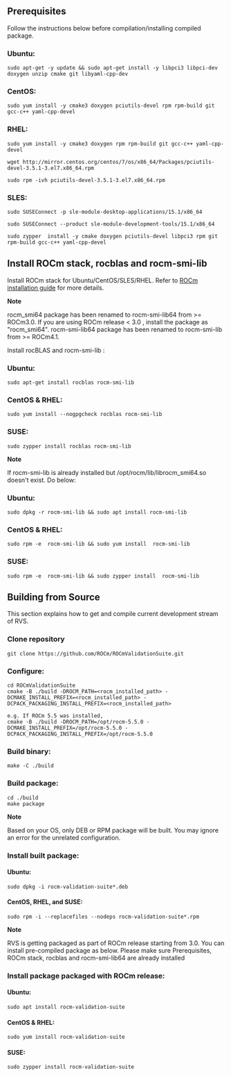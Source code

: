 ## Prerequisites

Follow the instructions below before compilation/installing compiled package.

### Ubuntu:

    sudo apt-get -y update && sudo apt-get install -y libpci3 libpci-dev doxygen unzip cmake git libyaml-cpp-dev

### CentOS:

    sudo yum install -y cmake3 doxygen pciutils-devel rpm rpm-build git gcc-c++ yaml-cpp-devel

### RHEL:

    sudo yum install -y cmake3 doxygen rpm rpm-build git gcc-c++ yaml-cpp-devel

    wget http://mirror.centos.org/centos/7/os/x86_64/Packages/pciutils-devel-3.5.1-3.el7.x86_64.rpm

    sudo rpm -ivh pciutils-devel-3.5.1-3.el7.x86_64.rpm

### SLES:

    sudo SUSEConnect -p sle-module-desktop-applications/15.1/x86_64

    sudo SUSEConnect --product sle-module-development-tools/15.1/x86_64

    sudo zypper  install -y cmake doxygen pciutils-devel libpci3 rpm git rpm-build gcc-c++ yaml-cpp-devel

## Install ROCm stack, rocblas and rocm-smi-lib
Install ROCm stack for Ubuntu/CentOS/SLES/RHEL. Refer to
 [ROCm installation guide](https://rocmdocs.amd.com/en/latest/Installation_Guide/Installation-Guide.html) for more details.

**Note**

rocm_smi64 package has been renamed to rocm-smi-lib64 from >= ROCm3.0. If you are using ROCm release < 3.0 , install the package as "rocm_smi64".
rocm-smi-lib64 package has been renamed to rocm-smi-lib from >= ROCm4.1.

Install rocBLAS and rocm-smi-lib :

### Ubuntu:

    sudo apt-get install rocblas rocm-smi-lib

### CentOS & RHEL:

    sudo yum install --nogpgcheck rocblas rocm-smi-lib

### SUSE:

    sudo zypper install rocblas rocm-smi-lib

**Note**

If rocm-smi-lib is already installed but /opt/rocm/lib/librocm_smi64.so doesn't exist. Do below:

### Ubuntu:

    sudo dpkg -r rocm-smi-lib && sudo apt install rocm-smi-lib

### CentOS & RHEL:

    sudo rpm -e  rocm-smi-lib && sudo yum install  rocm-smi-lib

### SUSE:

    sudo rpm -e  rocm-smi-lib && sudo zypper install  rocm-smi-lib

## Building from Source
This section explains how to get and compile current development stream of RVS.

### Clone repository

    git clone https://github.com/ROCm/ROCmValidationSuite.git

### Configure:

    cd ROCmValidationSuite
    cmake -B ./build -DROCM_PATH=<rocm_installed_path> -DCMAKE_INSTALL_PREFIX=<rocm_installed_path> -DCPACK_PACKAGING_INSTALL_PREFIX=<rocm_installed_path>

    e.g. If ROCm 5.5 was installed,
    cmake -B ./build -DROCM_PATH=/opt/rocm-5.5.0 -DCMAKE_INSTALL_PREFIX=/opt/rocm-5.5.0 -DCPACK_PACKAGING_INSTALL_PREFIX=/opt/rocm-5.5.0

### Build binary:

    make -C ./build

### Build package:

    cd ./build
    make package

**Note**

Based on your OS, only DEB or RPM package will be built. You may ignore an error for the unrelated configuration.

### Install built package:

#### Ubuntu:

    sudo dpkg -i rocm-validation-suite*.deb

#### CentOS, RHEL, and SUSE:

    sudo rpm -i --replacefiles --nodeps rocm-validation-suite*.rpm

**Note**

RVS is getting packaged as part of ROCm release starting from 3.0. You can install pre-compiled package as below.
Please make sure Prerequisites, ROCm stack, rocblas and rocm-smi-lib64 are already installed

### Install package packaged with ROCm release:

#### Ubuntu:

    sudo apt install rocm-validation-suite

#### CentOS & RHEL:

    sudo yum install rocm-validation-suite

#### SUSE:

    sudo zypper install rocm-validation-suite

